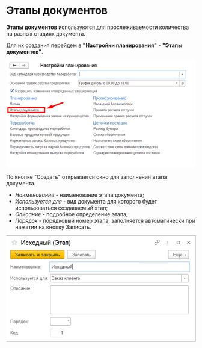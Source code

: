 # Этапы документов

 **Этапы документов** используются для прослеживаемости количества на разных стадиях документа.

Для их создания перейдем в **"Настройки планирования"** - **"Этапы документов"**.

[![1][1]][1]

По кнопке "Создать" открывается окно для заполнения этапа документа.

- *Наименование* - наименование этапа документа;
- *Используется для* - вид документа для которого будет использоваться создаваемый этап;
- *Описание* - подробное определение этапа;
- *Порядок* - порядковый номер этапа, заполняется автоматически при нажатии на кнопку Записать.

[![2][2]][2]

[1]: StagesDocuments.assets/1.png
[2]: StagesDocuments.assets/2.png
